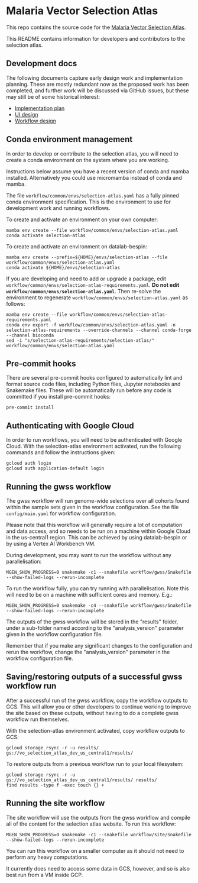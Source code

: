 # Malaria Vector Selection Atlas

This repo contains the source code for the [Malaria Vector Selection Atlas](https://anopheles-genomic-surveillance.github.io/selection-atlas/).

This README contains information for developers and contributors to the selection atlas.

## Development docs

The following documents capture early design work and implementation planning. These are mostly redundant now as the proposed work has been completed, and further work will be discussed via GitHub issues, but these may still be of some historical interest:

-   [Implementation plan](https://docs.google.com/document/d/1VvVZqIQWP8a2zH_CqTgKOp7_KotiJX8bcQ-RWfxiEj8/edit?usp=sharing)
-   [UI design](https://www.figma.com/file/k8lS8xUvYmPopMv1MpyYO0/Selection-atlas?node-id=3487%3A6008&t=bUqtIieBnHcFTzk3-1)
-   [Workflow design](https://miro.com/app/board/uXjVPlYc-lM=/?share_link_id=382195427430)

## Conda environment management

In order to develop or contribute to the selection atlas, you will need to create a conda environment on the system where you are working.

Instructions below assume you have a recent version of conda and mamba installed. Alternatively you could use micromamba instead of conda and mamba.

The file `workflow/common/envs/selection-atlas.yaml` has a fully pinned conda environment specification. This is the environment to use for development work and running workflows.

To create and activate an environment on your own computer:

```
mamba env create --file workflow/common/envs/selection-atlas.yaml
conda activate selection-atlas
```

To create and activate an environment on datalab-bespin:

```
mamba env create --prefix=${HOME}/envs/selection-atlas --file workflow/common/envs/selection-atlas.yaml
conda activate ${HOME}/envs/selection-atlas
```

If you are developing and need to add or upgrade a package, edit `workflow/common/envs/selection-atlas-requirements.yaml`. **Do not edit `workflow/common/envs/selection-atlas.yaml`**. Then re-solve the environment to regenerate `workflow/common/envs/selection-atlas.yaml` as follows:

```
mamba env create --file workflow/common/envs/selection-atlas-requirements.yaml
conda env export -f workflow/common/envs/selection-atlas.yaml -n selection-atlas-requirements --override-channels --channel conda-forge --channel bioconda
sed -i "s/selection-atlas-requirements/selection-atlas/" workflow/common/envs/selection-atlas.yaml
```

## Pre-commit hooks

There are several pre-commit hooks configured to automatically lint and format source code files, including Python files, Jupyter notebooks and Snakemake files. These will be automatically run before any code is committed if you install pre-commit hooks:

```
pre-commit install
```

## Authenticating with Google Cloud

In order to run workflows, you will need to be authenticated with Google Cloud. With the selection-atlas environment activated, run the following commands and follow the instructions given:

```
gcloud auth login
gcloud auth application-default login
```

## Running the gwss workflow

The gwss workflow will run genome-wide selections over all cohorts found within the sample sets given in the workflow configuration. See the file `config/main.yaml` for workflow configuration.

Please note that this workflow will generally require a lot of computation and data access, and so needs to be run on a machine within Google Cloud in the us-central1 region. This can be achieved by using datalab-bespin or by using a Vertex AI Workbench VM.

During development, you may want to run the workflow without any parallelisation:

```
MGEN_SHOW_PROGRESS=0 snakemake -c1 --snakefile workflow/gwss/Snakefile --show-failed-logs --rerun-incomplete
```

To run the workflow fully, you can try running with parallelisation. Note this will need to be on a machine with sufficient cores and memory. E.g.:

```
MGEN_SHOW_PROGRESS=0 snakemake -c4 --snakefile workflow/gwss/Snakefile --show-failed-logs --rerun-incomplete
```

The outputs of the gwss workflow will be stored in the "results" folder, under a sub-folder named according to the "analysis_version" parameter given in the workflow configuration file.

Remember that if you make any significant changes to the configuration and rerun the workflow, change the "analysis_version" parameter in the workflow configuration file.

## Saving/restoring outputs of a successful gwss workflow run

After a successful run of the gwss workflow, copy the workflow outputs to GCS. This will allow you or other developers to continue working to improve the site based on these outputs, without having to do a complete gwss workflow run themselves.

With the selection-atlas environment activated, copy workflow outputs to GCS:

```
gcloud storage rsync -r -u results/ gs://vo_selection_atlas_dev_us_central1/results/
```

To restore outputs from a previous workflow run to your local filesystem:

```
gcloud storage rsync -r -u gs://vo_selection_atlas_dev_us_central1/results/ results/
find results -type f -exec touch {} +
```

## Running the site workflow

The site workflow will use the outputs from the gwss workflow and compile all of the content for the selection atlas website. To run this workflow:

```
MGEN_SHOW_PROGRESS=0 snakemake -c1 --snakefile workflow/site/Snakefile --show-failed-logs --rerun-incomplete
```

You can run this workflow on a smaller computer as it should not need to perform any heavy computations.

It currently does need to access some data in GCS, however, and so is also best run from a VM inside GCP.

